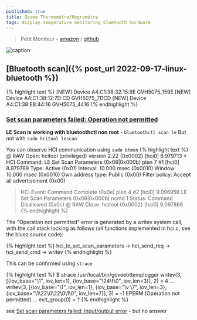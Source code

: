 ```yaml
---
published: true
title: Govee Thermomètre/Hygromètre
tags: display temperature monitoring bluetooth hardware
---
```

> Petit Moniteur - [amazon](https://www.amazon.fr/gp/product/B08XQBZWHQ/ref=ppx_yo_dt_b_asin_title_o06_s00?ie=UTF8&th=1) / [github](https://github.com/wcbonner/GoveeBTTempLogger)

![caption](https://github.com/wcbonner/GoveeBTTempLogger/raw/master/gvh-E35ECC215C0F-day.svg)

## [Bluetooth scan]({% post_url 2022-09-17-linux-bluetooth %})

{% highlight text %}
[NEW] Device A4:C1:38:32:15:9E GVH5075_159E
[NEW] Device A4:C1:38:12:7D:CD GVH5075_7DCD
[NEW] Device A4:C1:38:E8:44:16 GVH5075_4416
{% endhighlight %}


### [Set scan parameters failed: Operation not permitted](https://unix.stackexchange.com/questions/96106/bluetooth-le-scan-as-non-root)

**LE Scan is working with bluetoothctl non root** - `bluetoothctl scan le`
But not with `sudo hcitool lescan`

You can observe HCI communication using `sudo btmon`
{% highlight text %}
@ RAW Open: hcitool (privileged) version 2.22                                              {0x0002} [hci0] 8.979713
< HCI Command: LE Set Scan Parameters (0x08|0x000b) plen 7                                       #1 [hci0] 8.979769
        Type: Active (0x01)
        Interval: 10.000 msec (0x0010)
        Window: 10.000 msec (0x0010)
        Own address type: Public (0x00)
        Filter policy: Accept all advertisement (0x00)
> HCI Event: Command Complete (0x0e) plen 4                                                      #2 [hci0] 9.096956
      LE Set Scan Parameters (0x08|0x000b) ncmd 1
        Status: Command Disallowed (0x0c)
@ RAW Close: hcitool                                                                       {0x0002} [hci0] 9.097866
{% endhighlight %}

The "Operation not permitted" error is generated by a writev system call, with the call stack locking as follows (all functions implemented in hci.c, see the bluez source code):

{% highlight text %}
hci_le_set_scan_parameters -> hci_send_req -> hci_send_cmd -> writev
{% endhighlight %}

This can be confirmed using `strace`

{% highlight text %}
$ strace /usr/local/bin/goveebttemplogger 
writev(3, [{iov_base="\1", iov_len=1}, {iov_base="\24\f\0", iov_len=3}], 2) = 4
...
writev(3, [{iov_base="\1", iov_len=1}, {iov_base="\v \7", iov_len=3}, {iov_base="\1\22\0\22\0\1\0", iov_len=7}], 3) = -1 EPERM (Operation not permitted)
...
exit_group(0)                           = ?
{% endhighlight %}


see [Set scan parameters failed: Input/output error](https://stackoverflow.com/questions/60668497/hcitool-lescan-set-scan-parameters-failed-input-output-error?noredirect=1) - but no answer
